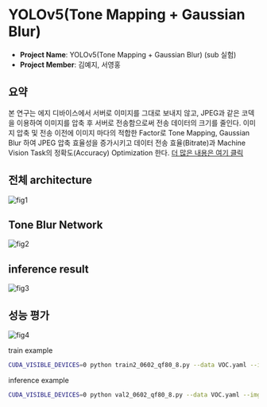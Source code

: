 # YOLOv5(Tone Mapping + Gaussian Blur)

- **Project Name**: YOLOv5(Tone Mapping + Gaussian Blur) (sub 실험)
- **Project Member**: 김예지, 서영홍

## 요약

본 연구는 에지 디바이스에서 서버로 이미지를 그대로 보내지 않고, JPEG과 같은 코덱을 이용하여 이미지를 압축 후 서버로 전송함으로써 전송 데이터의 크기를 줄인다. 
이미지 압축 및 전송 이전에 이미지 마다의 적합한 Factor로  Tone Mapping, Gaussian Blur  하여 JPEG 압축 효율성을 증가시키고 데이터 전송 효율(Bitrate)과 Machine Vision Task의 정확도(Accuracy) Optimization 한다. 
[더 많은 내용은 여기 클릭](abstract.pdf)

## 전체 architecture
![fig1](https://github.com/Digital-System-Design-Lab/yolov5_tone_blur_network/assets/157951085/4fbbbb31-d300-4b06-911e-e90109ee4cfc)

## Tone Blur Network
![fig2](https://github.com/Digital-System-Design-Lab/yolov5_tone_blur_network/assets/157951085/950cea91-227c-4d34-b31a-2e87b0d0f16c)

## inference result
![fig3](https://github.com/Digital-System-Design-Lab/yolov5_tone_blur_network/assets/157951085/f8ece56c-afb0-46ec-b7a1-86ff963962e0)

## 성능 평가
![fig4](https://github.com/Digital-System-Design-Lab/yolov5_tone_blur_network/assets/157951085/cf9bc820-ae3b-455b-8fe0-b0be295d76e1)



train example
```bash
CUDA_VISIBLE_DEVICES=0 python train2_0602_qf80_8.py --data VOC.yaml --imgsz 512 --hyp hyp.VOC.yaml --batch-size 8 --epochs 50 --weights VOC_epoch49_mAP_0.62045_imgsz_512_hyp_voc.pt --device 0 --project my_test --name my_name
```

inference example
```bash
CUDA_VISIBLE_DEVICES=0 python val2_0602_qf80_8.py --data VOC.yaml --imgsz 512 --batch-size 8 --weights my_weights.pt --device 0
```
